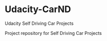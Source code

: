 # Udacity-CarND
Udacity Self Driving Car Projects

Project repository for Self Driving Car Projects
